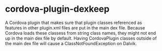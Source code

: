# cordova-plugin-dexkeep

A Cordova plugin that makes sure that plugin classes referenced as features in other plugin.xml files are put in the main dex file.
Because Cordova loads these classess from string class names, they might not end up in the main dex file by default.
Having CordovaPlugin classes outside of the main dex file will cause a ClassNotFoundException on Dalvik.
